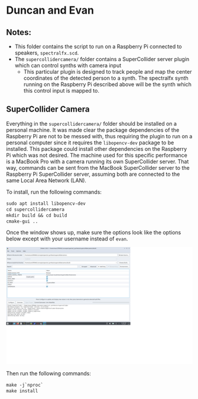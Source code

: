 # Duncan and Evan

## Notes:
- This folder contains the script to run on a Raspberry Pi connected to speakers, `spectralfx.scd`.
- The `supercollidercamera/` folder contains a SuperCollider server plugin which can control synths with camera input
    - This particular plugin is designed to track people and map the center coordinates of the detected person to a synth. The spectralfx synth running on the Raspberry Pi described above will be the synth which this control input is mapped to.

## SuperCollider Camera
Everything in the `supercollidercamera/` folder should be installed on a personal machine. It was made clear the package dependencies of the Raspberry Pi are not to be messed with, thus requiring the plugin to run on a personal computer since it requires the `libopencv-dev` package to be installed. This package could install other dependencies on the Raspberry Pi which was not desired. The machine used for this specific performance is a MacBook Pro with a camera running its own SuperCollider server. That way, commands can be sent from the MacBook SuperCollider server to the Raspberry Pi SuperCollider server, assuming both are connected to the same Local Area Network (LAN).

To install, run the following commands:

```
sudo apt install libopencv-dev
cd supercollidercamera
mkdir build && cd build
cmake-gui ..
```

Once the window shows up, make sure the options look like the options below except with your username instead of `evan`.

![Cmake Window](doc/CmakeWindow.png)

Then run the following commands:

```
make -j`nproc`
make install
```
